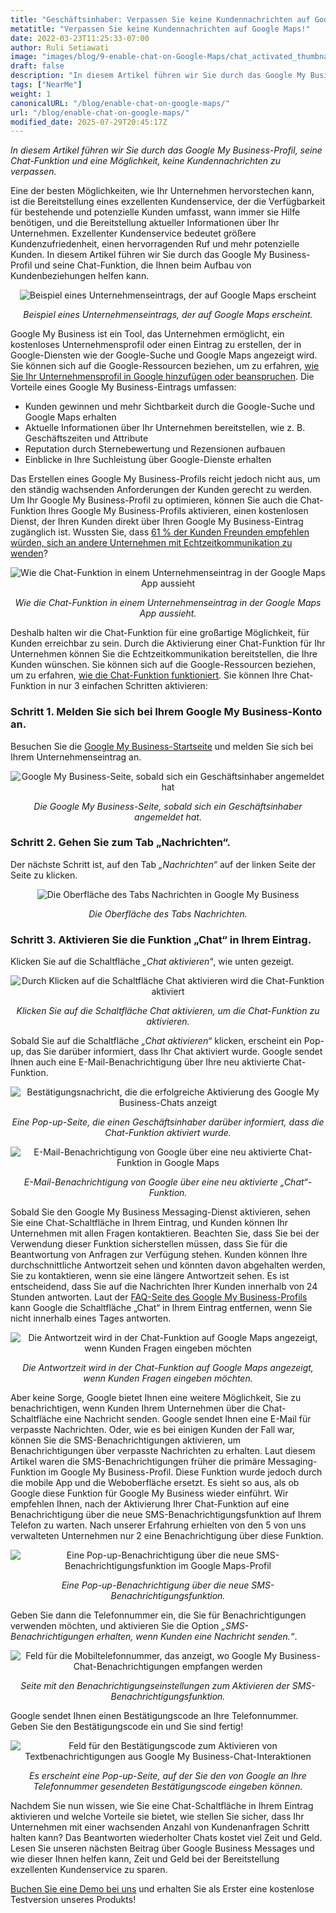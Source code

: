 ```yaml
---
title: "Geschäftsinhaber: Verpassen Sie keine Kundennachrichten auf Google Maps!"
metatitle: "Verpassen Sie keine Kundennachrichten auf Google Maps!"
date: 2022-03-23T11:25:33-07:00
author: Ruli Setiawati
image: "images/blog/9-enable-chat-on-Google-Maps/chat_activated_thumbnail.png"
draft: false
description: "In diesem Artikel führen wir Sie durch das Google My Business-Profil, seine Chat-Funktion und eine Möglichkeit, keine Kundennachrichten zu verpassen."
tags: ["NearMe"]
weight: 1  
canonicalURL: "/blog/enable-chat-on-google-maps/"
url: "/blog/enable-chat-on-google-maps/"
modified_date: 2025-07-29T20:45:17Z
---
```


*In diesem Artikel führen wir Sie durch das Google My Business-Profil, seine Chat-Funktion und eine Möglichkeit, keine Kundennachrichten zu verpassen.*


Eine der besten Möglichkeiten, wie Ihr Unternehmen hervorstechen kann, ist die Bereitstellung eines exzellenten Kundenservice, der die Verfügbarkeit für bestehende und potenzielle Kunden umfasst, wann immer sie Hilfe benötigen, und die Bereitstellung aktueller Informationen über Ihr Unternehmen. Exzellenter Kundenservice bedeutet größere Kundenzufriedenheit, einen hervorragenden Ruf und mehr potenzielle Kunden. In diesem Artikel führen wir Sie durch das Google My Business-Profil und seine Chat-Funktion, die Ihnen beim Aufbau von Kundenbeziehungen helfen kann.

<center>
<img src="/images/blog/9-enable-chat-on-Google-Maps/andante.png" alt="Beispiel eines Unternehmenseintrags, der auf Google Maps erscheint"/>

*Beispiel eines Unternehmenseintrags, der auf Google Maps erscheint.*
</center>

Google My Business ist ein Tool, das Unternehmen ermöglicht, ein kostenloses Unternehmensprofil oder einen Eintrag zu erstellen, der in Google-Diensten wie der Google-Suche und Google Maps angezeigt wird. Sie können sich auf die Google-Ressourcen beziehen, um zu erfahren, [wie Sie Ihr Unternehmensprofil in Google hinzufügen oder beanspruchen](https://support.google.com/business/answer/2911778?hl=de&co=GENIE.Platform%3DDesktop). Die Vorteile eines Google My Business-Eintrags umfassen:

- Kunden gewinnen und mehr Sichtbarkeit durch die Google-Suche und Google Maps erhalten
- Aktuelle Informationen über Ihr Unternehmen bereitstellen, wie z. B. Geschäftszeiten und Attribute
- Reputation durch Sternebewertung und Rezensionen aufbauen
- Einblicke in Ihre Suchleistung über Google-Dienste erhalten

Das Erstellen eines Google My Business-Profils reicht jedoch nicht aus, um den ständig wachsenden Anforderungen der Kunden gerecht zu werden. Um Ihr Google My Business-Profil zu optimieren, können Sie auch die Chat-Funktion Ihres Google My Business-Profils aktivieren, einen kostenlosen Dienst, der Ihren Kunden direkt über Ihren Google My Business-Eintrag zugänglich ist. Wussten Sie, dass [61 % der Kunden Freunden empfehlen würden, sich an andere Unternehmen mit Echtzeitkommunikation zu wenden](https://blog.avochato.com/index.php/2019/12/12/business-to-customer-communication-text-message-software)?


<center>
<img src="/images/blog/9-enable-chat-on-Google-Maps/chat_on_gmaps.png" alt="Wie die Chat-Funktion in einem Unternehmenseintrag in der Google Maps App aussieht"/>

*Wie die Chat-Funktion in einem Unternehmenseintrag in der Google Maps App aussieht.*
</center>

Deshalb halten wir die Chat-Funktion für eine großartige Möglichkeit, für Kunden erreichbar zu sein. Durch die Aktivierung einer Chat-Funktion für Ihr Unternehmen können Sie die Echtzeitkommunikation bereitstellen, die Ihre Kunden wünschen. Sie können sich auf die Google-Ressourcen beziehen, um zu erfahren, [wie die Chat-Funktion funktioniert](https://support.google.com/business/answer/9114771?hl=de&co=GENIE.Platform%3DAndroid#zippy=). Sie können Ihre Chat-Funktion in nur 3 einfachen Schritten aktivieren:

### Schritt 1. Melden Sie sich bei Ihrem Google My Business-Konto an.

Besuchen Sie die [Google My Business-Startseite](https://www.google.com/business/) und melden Sie sich bei Ihrem Unternehmenseintrag an.

<center>
<img src="/images/blog/9-enable-chat-on-Google-Maps/GBP_manager_interface.png" alt="Google My Business-Seite, sobald sich ein Geschäftsinhaber angemeldet hat"/>

*Die Google My Business-Seite, sobald sich ein Geschäftsinhaber angemeldet hat.*
</center>

### Schritt 2. Gehen Sie zum Tab „Nachrichten“.

Der nächste Schritt ist, auf den Tab *„Nachrichten“* auf der linken Seite der Seite zu klicken.

<center>
<img src="/images/blog/9-enable-chat-on-Google-Maps/messages_tab.png" alt="Die Oberfläche des Tabs Nachrichten in Google My Business"/>

*Die Oberfläche des Tabs Nachrichten.*
</center>

### Schritt 3. Aktivieren Sie die Funktion „Chat“ in Ihrem Eintrag.

Klicken Sie auf die Schaltfläche *„Chat aktivieren“*, wie unten gezeigt.

<center>
<img src="/images/blog/9-enable-chat-on-Google-Maps/turn_on_chat.png" alt= "Durch Klicken auf die Schaltfläche Chat aktivieren wird die Chat-Funktion aktiviert"/>

*Klicken Sie auf die Schaltfläche Chat aktivieren, um die Chat-Funktion zu aktivieren.*
</center>

Sobald Sie auf die Schaltfläche *„Chat aktivieren“* klicken, erscheint ein Pop-up, das Sie darüber informiert, dass Ihr Chat aktiviert wurde. Google sendet Ihnen auch eine E-Mail-Benachrichtigung über Ihre neu aktivierte Chat-Funktion.

<center>
<img src="/images/blog/9-enable-chat-on-Google-Maps/chat_activated.png" alt="Bestätigungsnachricht, die die erfolgreiche Aktivierung des Google My Business-Chats anzeigt"/>

*Eine Pop-up-Seite, die einen Geschäftsinhaber darüber informiert, dass die Chat-Funktion aktiviert wurde.*
</center>


<center>
<img src="/images/blog/9-enable-chat-on-Google-Maps/email_notifications.png" alt="E-Mail-Benachrichtigung von Google über eine neu aktivierte Chat-Funktion in Google Maps"/>

*E-Mail-Benachrichtigung von Google über eine neu aktivierte „Chat“-Funktion.*
</center>


Sobald Sie den Google My Business Messaging-Dienst aktivieren, sehen Sie eine Chat-Schaltfläche in Ihrem Eintrag, und Kunden können Ihr Unternehmen mit allen Fragen kontaktieren. Beachten Sie, dass Sie bei der Verwendung dieser Funktion sicherstellen müssen, dass Sie für die Beantwortung von Anfragen zur Verfügung stehen. Kunden können Ihre durchschnittliche Antwortzeit sehen und könnten davon abgehalten werden, Sie zu kontaktieren, wenn sie eine längere Antwortzeit sehen. Es ist entscheidend, dass Sie auf die Nachrichten Ihrer Kunden innerhalb von 24 Stunden antworten. Laut der [FAQ-Seite des Google My Business-Profils](https://support.google.com/business/answer/9114771?hl=de&co=GENIE.Platform%3DAndroid#zippy=%2Chow-do-i-keep-the-chat-button-active-on-google) kann Google die Schaltfläche „Chat“ in Ihrem Eintrag entfernen, wenn Sie nicht innerhalb eines Tages antworten.

<center>
<img src="/images/blog/9-enable-chat-on-Google-Maps/response_time.png" alt="Die Antwortzeit wird in der Chat-Funktion auf Google Maps angezeigt, wenn Kunden Fragen eingeben möchten"/>

*Die Antwortzeit wird in der Chat-Funktion auf Google Maps angezeigt,
wenn Kunden Fragen eingeben möchten.*
</center>

Aber keine Sorge, Google bietet Ihnen eine weitere Möglichkeit, Sie zu benachrichtigen, wenn Kunden Ihrem Unternehmen über die Chat-Schaltfläche eine Nachricht senden. Google sendet Ihnen eine E-Mail für verpasste Nachrichten. Oder, wie es bei einigen Kunden der Fall war, können Sie die SMS-Benachrichtigungen aktivieren, um Benachrichtigungen über verpasste Nachrichten zu erhalten. Laut diesem Artikel waren die SMS-Benachrichtigungen früher die primäre Messaging-Funktion im Google My Business-Profil. Diese Funktion wurde jedoch durch die mobile App und die Weboberfläche ersetzt. Es sieht so aus, als ob Google diese Funktion für Google My Business wieder einführt. Wir empfehlen Ihnen, nach der Aktivierung Ihrer Chat-Funktion auf eine Benachrichtigung über die neue SMS-Benachrichtigungsfunktion auf Ihrem Telefon zu warten. Nach unserer Erfahrung erhielten von den 5 von uns verwalteten Unternehmen nur 2 eine Benachrichtigung über diese Funktion.


<center>
<img src="/images/blog/9-enable-chat-on-Google-Maps/pop_up_sms_notif.png" alt="Eine Pop-up-Benachrichtigung über die neue SMS-Benachrichtigungsfunktion im Google Maps-Profil"/>

*Eine Pop-up-Benachrichtigung über die neue SMS-Benachrichtigungsfunktion.*
</center>

Geben Sie dann die Telefonnummer ein, die Sie für Benachrichtigungen verwenden möchten, und aktivieren Sie die Option *„SMS-Benachrichtigungen erhalten, wenn Kunden eine Nachricht senden.“*.

<center>
<img src="/images/blog/9-enable-chat-on-Google-Maps/phone_number_sms_notif.png" alt="Feld für die Mobiltelefonnummer, das anzeigt, wo Google My Business-Chat-Benachrichtigungen empfangen werden"/>

*Seite mit den Benachrichtigungseinstellungen zum Aktivieren der SMS-Benachrichtigungsfunktion.*
</center>

Google sendet Ihnen einen Bestätigungscode an Ihre Telefonnummer. Geben Sie den Bestätigungscode ein und Sie sind fertig!

<center>
<img src="/images/blog/9-enable-chat-on-Google-Maps/verification_code.png" alt="Feld für den Bestätigungscode zum Aktivieren von Textbenachrichtigungen aus Google My Business-Chat-Interaktionen"/>

*Es erscheint eine Pop-up-Seite, auf der Sie den von Google an Ihre Telefonnummer gesendeten Bestätigungscode eingeben können.*
</center>

Nachdem Sie nun wissen, wie Sie eine Chat-Schaltfläche in Ihrem Eintrag aktivieren und welche Vorteile sie bietet, wie stellen Sie sicher, dass Ihr Unternehmen mit einer wachsenden Anzahl von Kundenanfragen Schritt halten kann? Das Beantworten wiederholter Chats kostet viel Zeit und Geld. Lesen Sie unseren nächsten Beitrag über Google Business Messages und wie dieser Ihnen helfen kann, Zeit und Geld bei der Bereitstellung exzellenten Kundenservice zu sparen.

[Buchen Sie eine Demo bei uns](https://meetings.hubspot.com/seasalt-ai/seasalt-meeting) und erhalten Sie als Erster eine kostenlose Testversion unseres Produkts!
